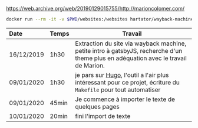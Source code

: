 
https://web.archive.org/web/20190129015755/http://marioncolomer.com/

```bash
docker run --rm -it -v $PWD/websites:/websites hartator/wayback-machine-downloader http://marioncolomer.com
```



| Date     |      Temps      |  Travail |
|:------------|:-------------|------|
| 16/12/2019 |  1h30 | Extraction du site via wayback machine, petite intro à gatsbyJS, recherche d'un theme plus en adéquation avec le travail de Marion. |
| 09/01/2020 |  1h30 | je pars sur [Hugo](https://gohugo.io/), l'outil a l'air plus intéressant pour ce projet, écriture du `Makefile` pour tout automatiser |
| 09/01/2020 |  45min | Je commence à importer le texte de quelques pages |
| 10/01/2020 |  20min | fini l'import de texte |